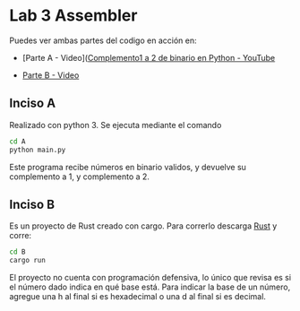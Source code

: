 # Lab 3 Assembler

Puedes ver ambas partes del codigo en acción en:

- [Parte A - Video]([Complemento1 a 2 de binario en Python - YouTube](https://youtu.be/VaaOqJAut_Q)

- [Parte B - Video](https://youtu.be/QdI6URomCvk)

## Inciso A

Realizado con python 3. Se ejecuta mediante el comando

```bash
cd A
python main.py
```

Este programa recibe números en binario validos, y devuelve su complemento a 1, y complemento a 2.

## Inciso B

Es un proyecto de Rust creado con cargo. Para correrlo descarga [Rust](https://www.rust-lang.org/) y corre:

```bash
cd B
cargo run
```

El proyecto no cuenta con programación defensiva, lo único que revisa es si el número dado indica en qué base está. Para indicar la base de un número, agregue una h al final si es hexadecimal o una d al final si es decimal.
